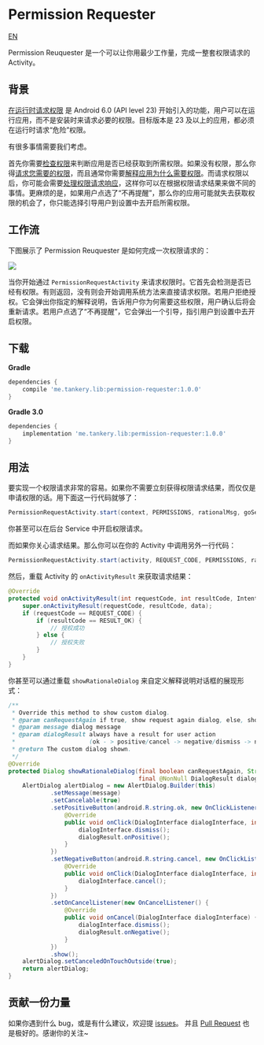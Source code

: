 # Permission Requester

[EN](README.md)

Permission Reuquester 是一个可以让你用最少工作量，完成一整套权限请求的 Activity。

## 背景

[在运行时请求权限](https://developer.android.com/training/permissions/requesting.html) 是 Android 6.0 (API level 23) 开始引入的功能，用户可以在运行应用，而不是安装时来请求必要的权限。目标版本是 23 及以上的应用，都必须在运行时请求“危险”权限。

有很多事情需要我们考虑。

首先你需要[检查权限](https://developer.android.com/training/permissions/requesting.html#perm-check)来判断应用是否已经获取到所需权限。如果没有权限，那么你得[请求您需要的权限](https://developer.android.com/training/permissions/requesting.html#make-the-request)，而且通常你需要[解释应用为什么需要权限](https://developer.android.com/training/permissions/requesting.html#explain)。而请求权限以后，你可能会需要[处理权限请求响应](https://developer.android.com/training/permissions/requesting.html#handle-response)，这样你可以在根据权限请求结果来做不同的事情。更麻烦的是，如果用户点选了“不再提醒”，那么你的应用可能就失去获取权限的机会了，你只能选择引导用户到设置中去开启所需权限。

## 工作流

下图展示了 Permission Reuquester 是如何完成一次权限请求的：

![](art/permission-request-policy.png)

当你开始通过 `PermissionRequestActivity` 来请求权限时。它首先会检测是否已经有权限。有则返回，没有则会开始调用系统方法来直接请求权限。若用户拒绝授权。它会弹出你指定的解释说明，告诉用户你为何需要这些权限，用户确认后将会重新请求。若用户点选了“不再提醒”，它会弹出一个引导，指引用户到设置中去开启权限。

## 下载

**Gradle**

``` gradle
dependencies {
    compile 'me.tankery.lib:permission-requester:1.0.0'
}
```

**Gradle 3.0**

``` gradle
dependencies {
    implementation 'me.tankery.lib:permission-requester:1.0.0'
}
```

## 用法

要实现一个权限请求非常的容易。如果你不需要立刻获得权限请求结果，而仅仅是申请权限的话。用下面这一行代码就够了：

``` java
PermissionRequestActivity.start(context, PERMISSIONS, rationalMsg, goSettingsMsg);
```

你甚至可以在后台 Service 中开启权限请求。

而如果你关心请求结果。那么你可以在你的 Activity 中调用另外一行代码：

``` java
PermissionRequestActivity.start(activity, REQUEST_CODE, PERMISSIONS, rationalMsg, goSettingsMsg);
```

然后，重载 Activity 的 `onActivityResult` 来获取请求结果：

``` java
@Override
protected void onActivityResult(int requestCode, int resultCode, Intent data) {
    super.onActivityResult(requestCode, resultCode, data);
    if (requestCode == REQUEST_CODE) {
        if (resultCode == RESULT_OK) {
            // 授权成功
        } else {
            // 授权失败
        }
    }
}
```

你甚至可以通过重载 `showRationaleDialog` 来自定义解释说明对话框的展现形式：

``` java
/**
 * Override this method to show custom dialog.
 * @param canRequestAgain if true, show request again dialog, else, show go settings dialog
 * @param message dialog message
 * @param dialogResult always have a result for user action
 *                     (ok - > positive/cancel -> negative/dismiss -> negative)
 * @return The custom dialog shown.
 */
@Override
protected Dialog showRationaleDialog(final boolean canRequestAgain, String message,
                                     final @NonNull DialogResult dialogResult) {
    AlertDialog alertDialog = new AlertDialog.Builder(this)
            .setMessage(message)
            .setCancelable(true)
            .setPositiveButton(android.R.string.ok, new OnClickListener() {
                @Override
                public void onClick(DialogInterface dialogInterface, int i) {
                    dialogInterface.dismiss();
                    dialogResult.onPositive();
                }
            })
            .setNegativeButton(android.R.string.cancel, new OnClickListener() {
                @Override
                public void onClick(DialogInterface dialogInterface, int i) {
                    dialogInterface.cancel();
                }
            })
            .setOnCancelListener(new OnCancelListener() {
                @Override
                public void onCancel(DialogInterface dialogInterface) {
                    dialogInterface.dismiss();
                    dialogResult.onNegative();
                }
            })
            .show();
    alertDialog.setCanceledOnTouchOutside(true);
    return alertDialog;
}
```

## 贡献一份力量

如果你遇到什么 bug，或是有什么建议，欢迎提 [issues](https://github.com/tankery/permission-requester/issues)。 并且 [Pull Request](https://github.com/tankery/permission-requester/pulls) 也是极好的。感谢你的关注~

